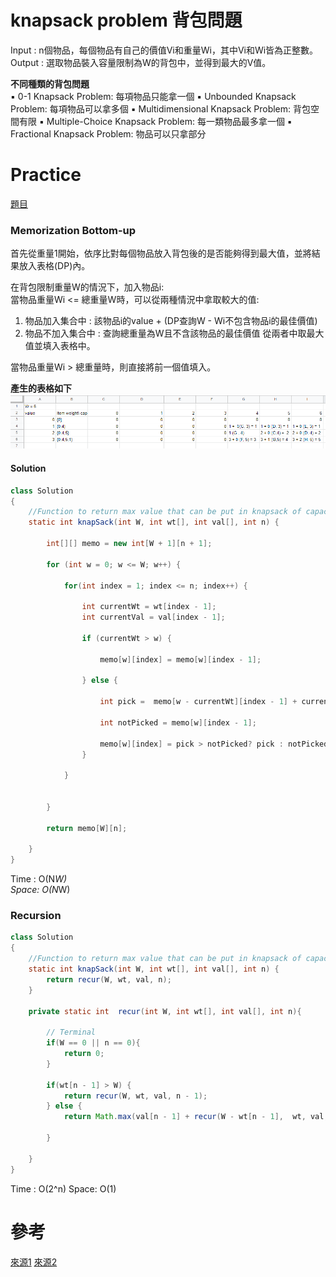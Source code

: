 # knapsack problem 背包問題
Input : n個物品，每個物品有自己的價值Vi和重量Wi，其中Vi和Wi皆為正整數。
Output : 選取物品裝入容量限制為W的背包中，並得到最大的V值。

**不同種類的背包問題**  
▪ 0-1 Knapsack Problem: 每項物品只能拿一個
▪ Unbounded Knapsack Problem: 每項物品可以拿多個
▪ Multidimensional Knapsack Problem: 背包空間有限
▪ Multiple-Choice Knapsack Problem: 每一類物品最多拿一個
▪ Fractional Knapsack Problem: 物品可以只拿部分

# Practice
[題目](https://practice.geeksforgeeks.org/problems/0-1-knapsack-problem0945/1#)  

### Memorization Bottom-up
首先從重量1開始，依序比對每個物品放入背包後的是否能夠得到最大值，並將結果放入表格(DP)內。 
  
在背包限制重量W的情況下，加入物品i:  
  當物品重量Wi <= 總重量W時，可以從兩種情況中拿取較大的值:  
1. 物品加入集合中 : 該物品i的value + (DP查詢W - Wi不包含物品i的最佳價值)
2. 物品不加入集合中 : 查詢總重量為W且不含該物品的最佳價值
從兩者中取最大值並填入表格中。  

  當物品重量Wi > 總重量時，則直接將前一個值填入。  
  
**產生的表格如下**
![表格](/Dynamic%20programming/pic/kapsack_bottom_up_table.png)

#### Solution
```java
class Solution 
{ 
    //Function to return max value that can be put in knapsack of capacity W.
    static int knapSack(int W, int wt[], int val[], int n) { 
         
        int[][] memo = new int[W + 1][n + 1];
        
        for (int w = 0; w <= W; w++) {
            
            for(int index = 1; index <= n; index++) {
                
                int currentWt = wt[index - 1];
                int currentVal = val[index - 1];
                
                if (currentWt > w) {
                    
                    memo[w][index] = memo[w][index - 1];
                    
                } else {
                    
                    int pick =  memo[w - currentWt][index - 1] + currentVal;
                    
                    int notPicked = memo[w][index - 1];
                    
                    memo[w][index] = pick > notPicked? pick : notPicked;
                }
                
            }
            
            
        }
        
        return memo[W][n];
         
    } 
}
```
Time : O(N*W)  
Space: O(N*W)  

### Recursion
```java
class Solution 
{ 
    //Function to return max value that can be put in knapsack of capacity W.
    static int knapSack(int W, int wt[], int val[], int n) { 
        return recur(W, wt, val, n);
    } 
    
    private static int  recur(int W, int wt[], int val[], int n){
        
        // Terminal
        if(W == 0 || n == 0){
            return 0;
        }
        
        if(wt[n - 1] > W) {
            return recur(W, wt, val, n - 1);
        } else {
            return Math.max(val[n - 1] + recur(W - wt[n - 1],  wt, val, n - 1) ,recur(W, wt, val, n - 1));
            
        }
        
    }
}
```
Time : O(2^n) 
Space: O(1)

# 參考
[來源1](https://www.csie.ntu.edu.tw/~yvchen/f106-ada/doc/171019_DynamicProgramming2.pdf)
[來源2](https://www.geeksforgeeks.org/0-1-knapsack-problem-dp-10/)
